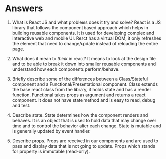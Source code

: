 # Answers

1.  What is React JS and what problems does it try and solve?
    React is a JS library that follows the component based approach which helps in building reusable components. It is used for developing complex and interactive web and mobile UI. React has a virtual DOM, it only refreshes the element that need to change/update instead of reloading the entire page. 

1.  What does it mean to _think_ in react?
    It means to look at the design file and to be able to break it down into smaller reusable components and understand how each components perform/behave. 

1.  Briefly describe some of the differences between a Class/Stateful component and a Functional/Presentational component.
    Class extends the base react class from the library, it holds state and has a render function. 
    Functional takes props as argument and returns a react component. It does not have state method and is easy to read, debug and test. 

1.  Describe state.
    State determines how the component renders and behaves. It is an object that is used to hold data that may change over time and to control the behavior after each change. State is mutable and is generally updated by event handler. 

1.  Describe props.
    Props are received in our components and are used to pass and display data that is not going to update. Props which stands for property is immutable (read-only). 